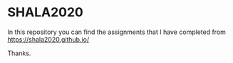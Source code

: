 # SHALA2020
In this repository you can find the assignments that I have completed from https://shala2020.github.io/

Thanks.
